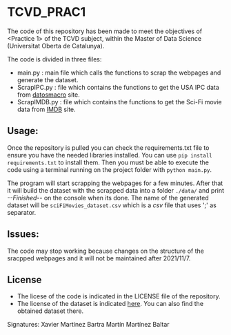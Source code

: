 # TCVD_PRAC1

The code of this repository has been made to meet the objectives of <Practice 1> of the TCVD subject, within the Master of Data Science (Universitat Oberta de Catalunya).

The code is divided in three files:
* main.py : main file which calls the functions to scrap the webpages and generate the dataset.
* ScrapIPC.py : file which contains the functions to get the USA IPC data from [datosmacro](https://datosmacro.expansion.com/) site.
* ScrapIMDB.py : file which contains the functions to get the Sci-Fi movie data from [IMDB](https://www.imdb.com/) site.


## Usage:
Once the repository is pulled you can check the requirements.txt file to ensure you have the needed libraries installed. You can use `pip install requirements.txt` to install them. Then you must be able to execute the code using a terminal running on the project folder with `python main.py`.

The program will start scrapping the webpages for a few minutes. After that it will build the dataset with the scrapped data into a folder `./data/` and print *--Finished--* on the console when its done. The name of the generated dataset will be `sciFiMovies_dataset.csv` which is a *csv* file that uses ';' as separator.


## Issues:
The code may stop working because changes on the structure of the sracpped webpages and it will not be maintained after 2021/11/7.


## License
* The licese of the code is indicated in the LICENSE file of the repository.
* The license of the dataset is indicated [here](https://zenodo.org/record/5650109#.YYZ6OrqCF1I). You can also find the obtained dataset there.

Signatures: 
Xavier Martínez Bartra
Martín Martínez Baltar

